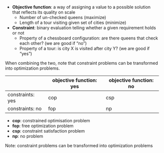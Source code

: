 - **Objective function**: a way of assigning a value to a possible solution that reflects its quality on scale
	- Number of un-checked queens (maximize)
	- Length of a tour visiting given set of cities (minimize)
- **Constraint**: binary evaluation telling whether a given  requirement holds or not
	- Property of a chessboard configuration: are there queens that check each other? (we are good if “no”)
	- Property of a tour: is city X is visited after city Y? (we are good if “yes”)

When combining the two, note that constraint problems can be transformed into optimization problems.

|                  | objective function: yes | objective function: no          |
| ---------------- | ----------------------- | ------------------------------- |
| constraints: yes | cop                     | csp |
| constraints: no  | fop                     | np                              |

- **cop**: constrained optimisation problem
- **fop**: free optimization problem
- **csp**: constraint satisfaction problem
- **np**: no problem

Note: constraint problems can be transformed into optimization problems
